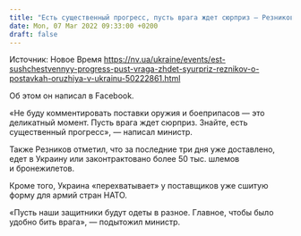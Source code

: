 ```yaml
---
title: "Есть существенный прогресс, пусть врага ждет сюрприз — Резников о поставках оружия в Украину"
date: Mon, 07 Mar 2022 09:33:00 +0200
draft: false
---
```

Источник: Новое Время https://nv.ua/ukraine/events/est-sushchestvennyy-progress-pust-vraga-zhdet-syurpriz-reznikov-o-postavkah-oruzhiya-v-ukrainu-50222861.html


Об этом он написал в Facebook.

«Не буду комментировать поставки оружия и боеприпасов — это деликатный момент. Пусть врага ждет сюрприз. Знайте, есть существенный прогресс», — написал министр.

Также Резников отметил, что за последние три дня уже доставлено, едет в Украину или законтрактовано более 50 тыс. шлемов и бронежилетов.

Кроме того, Украина «перехватывает» у поставщиков уже сшитую форму для армий стран НАТО.

«Пусть наши защитники будут одеты в разное. Главное, чтобы было удобно бить врага», — подытожил министр.
